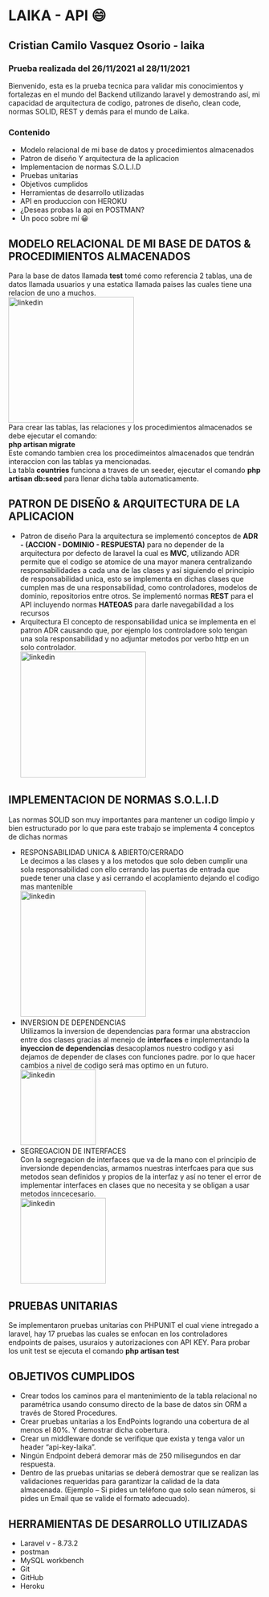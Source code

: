 # LAIKA - API :smile:
## Cristian Camilo Vasquez Osorio - laika
### Prueba realizada del 26/11/2021 al 28/11/2021

Bienvenido, esta es la prueba tecnica para validar mis conocimientos y fortalezas en el mundo del Backend utilizando laravel y demostrando así, mi capacidad de arquitectura de codigo, patrones de diseño, clean code, normas SOLID, REST y demás para el mundo de Laika.

### Contenido
* Modelo relacional de mi base de datos y procedimientos almacenados
* Patron de diseño Y arquitectura de la aplicacion
* Implementacion de normas S.O.L.I.D
* Pruebas unitarias
* Objetivos cumplidos
* Herramientas de desarrollo utilizadas
* API en produccion con HEROKU
* ¿Deseas probas la api en POSTMAN?
* Un poco sobre mí :grinning:

## MODELO RELACIONAL DE MI BASE DE DATOS & PROCEDIMIENTOS ALMACENADOS
Para la base de datos llamada **test** tomé como referencia 2 tablas, una de datos llamada usuarios y una estatica llamada paises las cuales tiene una relacion de uno a muchos.<br/>
<img src='https://github.com/cristianV0117/docs/blob/main/capturaUml.PNG' alt='linkedin' height='250'><br/>
Para crear las tablas, las relaciones y los procedimientos almacenados se debe ejecutar el comando:<br/>
**php artisan migrate**<br/>
Este comando tambien crea los procedimeintos almacenados que tendrán interaccion con las tablas ya mencionadas.<br/>
La tabla **countries** funciona a traves de un seeder, ejecutar el comando **php artisan db:seed** para llenar dicha tabla automaticamente.

## PATRON DE DISEÑO & ARQUITECTURA DE LA APLICACION
* Patron de diseño
Para la arquitectura se implementó conceptos de **ADR - (ACCION - DOMINIO - RESPUESTA)** para no depender de la arquitectura por defecto de laravel la cual es **MVC**, utilizando ADR permite que el codigo se atomice de una mayor manera centralizando responsabilidades a cada una de las clases y así siguiendo el principio de responsabilidad unica, esto se implementa en dichas clases que cumplen mas de una responsabilidad, como controladores, modelos de dominio, repositorios entre otros.
Se implementó normas **REST** para el API incluyendo normas **HATEOAS** para darle navegabilidad a los recursos
* Arquitectura
El concepto de responsabilidad unica se implementa en el patron ADR causando que, por ejemplo los controladore solo tengan una sola responsabilidad y no adjuntar metodos por verbo http en un solo controlador.<br>
<img src='https://github.com/cristianV0117/docs/blob/main/arquitectura.PNG' alt='linkedin' height='250'><br/>

## IMPLEMENTACION DE NORMAS S.O.L.I.D
Las normas SOLID son muy importantes para mantener un codigo limpio y bien estructurado por lo que para este trabajo se implementa 4 conceptos de dichas normas
* RESPONSABILIDAD UNICA & ABIERTO/CERRADO
<br> Le decimos a las clases y a los metodos que solo deben cumplir una sola responsabilidad con ello cerrando las puertas de entrada que puede tener una clase y asi cerrando el acoplamiento dejando el codigo mas mantenible<br>
<img src='https://github.com/cristianV0117/docs/blob/main/solid1.PNG' alt='linkedin' height='250'><br/>
* INVERSION DE DEPENDENCIAS
<br> Utilizamos la inversion de dependencias para formar una abstraccion entre dos clases gracias al menejo de **interfaces** e implementando la **inyeccion de dependencias** desacoplamos nuestro codigo y asi dejamos de depender de clases con funciones padre. por lo que hacer cambios a nivel de codigo será mas optimo en un futuro.<br>
<img src='https://github.com/cristianV0117/docs/blob/main/solid2.PNG' alt='linkedin' height='150'><br/>
* SEGREGACION DE INTERFACES
<br>Con la segregacion de interfaces que va de la mano con el principio de inversionde dependencias, armamos nuestras interfcaes para que sus metodos sean definidos y propios de la interfaz y así no tener el error de implementar interfaces en clases que no necesita y se obligan a usar metodos inncecesario.<br>
<img src='https://github.com/cristianV0117/docs/blob/main/solid3.PNG' alt='linkedin' height='170'><br/>

## PRUEBAS UNITARIAS
Se implementaron pruebas unitarias con PHPUNIT el cual viene intregado a laravel, hay 17 pruebas las cuales se enfocan en los controladores endpoints de paises, usuraios y autorizaciones con API KEY. Para probar los unit test se ejecuta el comando **php artisan test**

## OBJETIVOS CUMPLIDOS
* Crear todos los caminos para el mantenimiento de la tabla relacional no paramétrica usando consumo directo de la base de datos sin ORM a través de Stored Procedures.
* Crear pruebas unitarias a los EndPoints logrando una cobertura de al menos el 80%. Y demostrar dicha cobertura.
* Crear un middleware donde se verifique que exista y tenga valor un header “api-key-laika”.
* Ningún Endpoint deberá demorar más de 250 milisegundos en dar respuesta.
* Dentro de las pruebas unitarias se deberá demostrar que se realizan las validaciones requeridas para garantizar la calidad de la data almacenada. (Ejemplo – Si pides un teléfono que solo sean números, si pides un Email que se valide el formato adecuado).

## HERRAMIENTAS DE DESARROLLO UTILIZADAS
* Laravel v - 8.73.2
* postman
* MySQL workbench
* Git
* GitHub
* Heroku





